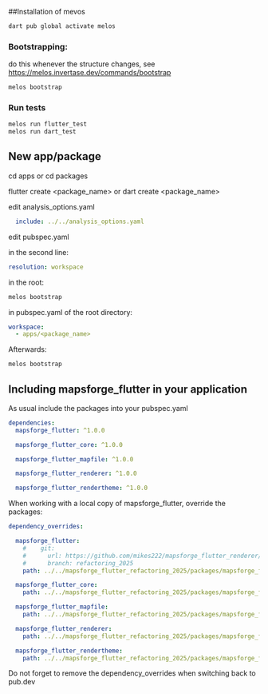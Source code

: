 ##Installation of mevos

```bash
dart pub global activate melos
```

### Bootstrapping:

do this whenever the structure changes, see https://melos.invertase.dev/commands/bootstrap

```bash
melos bootstrap
```

### Run tests

```bash
melos run flutter_test
melos run dart_test
```


## New app/package

cd apps or cd packages

flutter create <package_name> or dart create <package_name>

edit analysis_options.yaml

```yaml
  include: ../../analysis_options.yaml
```

edit pubspec.yaml

in the second line:

```yaml
resolution: workspace
```

in the root:

```bash
melos bootstrap
```

in pubspec.yaml of the root directory:

```yaml
workspace:
  - apps/<package_name>
```

Afterwards:

```bash
melos bootstrap
```

## Including mapsforge_flutter in your application

As usual include the packages into your pubspec.yaml

```yaml
dependencies:
  mapsforge_flutter: ^1.0.0

  mapsforge_flutter_core: ^1.0.0

  mapsforge_flutter_mapfile: ^1.0.0

  mapsforge_flutter_renderer: ^1.0.0

  mapsforge_flutter_rendertheme: ^1.0.0
```

When working with a local copy of mapsforge_flutter, override the packages:

```yaml
dependency_overrides:

  mapsforge_flutter:
    #    git:
    #      url: https://github.com/mikes222/mapsforge_flutter_renderer/tree/refactoring_2025/packages/dart_common
    #      branch: refactoring_2025
    path: ../../mapsforge_flutter_refactoring_2025/packages/mapsforge_flutter

  mapsforge_flutter_core:
    path: ../../mapsforge_flutter_refactoring_2025/packages/mapsforge_flutter_core

  mapsforge_flutter_mapfile:
    path: ../../mapsforge_flutter_refactoring_2025/packages/mapsforge_flutter_mapfile

  mapsforge_flutter_renderer:
    path: ../../mapsforge_flutter_refactoring_2025/packages/mapsforge_flutter_renderer

  mapsforge_flutter_rendertheme:
    path: ../../mapsforge_flutter_refactoring_2025/packages/mapsforge_flutter_rendertheme
```

Do not forget to remove the dependency_overrides when switching back to pub.dev
